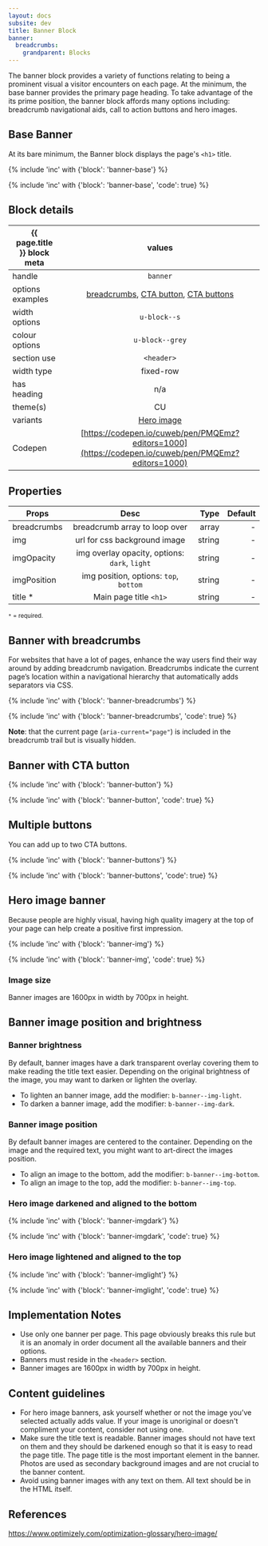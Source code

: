 ```yaml
---
layout: docs
subsite: dev
title: Banner Block
banner:
  breadcrumbs:
    grandparent: Blocks
---
```

The banner block provides a variety of functions relating to being a prominent visual a visitor encounters on each page. At the minimum, the base banner provides the primary page heading. To take advantage of the its prime position, the banner block affords many options including: breadcrumb navigational aids, call to action buttons and hero images.

## Base Banner

At its bare minimum, the Banner block displays the page's  `<h1>` title.

{% include 'inc' with {'block': 'banner-base'} %}

{% include 'inc' with {'block': 'banner-base', 'code': true} %}

## Block details

| {{ page.title }}  block meta   |  values
| --------------| :-------------------------------------:
| handle              | `banner` 
| options examples    | <a href="#banner-with-breadcrumbs">breadcrumbs</a>, <a href="#banner-with-cta-button">CTA button</a>, <a href="#multiple-buttons">CTA buttons</a>
| width options       | `u-block--s`    
| colour options      | `u-block--grey`  
| section use         | `<header>`                  
| width type          | fixed-row                           
| has heading         | n/a
| theme(s)            | CU
| variants            | <a href="#hero-image-banner">Hero image</a>
| Codepen             | [https://codepen.io/cuweb/pen/PMQEmz?editors=1000](https://codepen.io/cuweb/pen/PMQEmz?editors=1000)

## Properties

| Props        | Desc              | Type  | Default 
| --------------| :-------------------------------------:| -------:| -:|
| breadcrumbs   | breadcrumb array to loop over          | array  | - |
| img           | url for css background image           | string  | - | 
| imgOpacity    | img overlay opacity, options: `dark`, `light` | string  | -
| imgPosition   | img position, options: `top`, `bottom`                 | string  | -
| title * | Main page title `<h1>`    | string | -

<small>`*` = required.</small>

## Banner with breadcrumbs

For websites that have a lot of pages, enhance the way users find their way around by adding breadcrumb navigation.
Breadcrumbs indicate the current page’s location within a navigational hierarchy that automatically adds separators via CSS.

{% include 'inc' with {'block': 'banner-breadcrumbs'} %}

{% include 'inc' with {'block': 'banner-breadcrumbs', 'code': true} %}

**Note**: that the current page (`aria-current="page"`) is included in the breadcrumb trail but is visually hidden. 
 

## Banner with CTA button

{% include 'inc' with {'block': 'banner-button'} %}

{% include 'inc' with {'block': 'banner-button', 'code': true} %}

## Multiple buttons

You can add up to two CTA buttons.

{% include 'inc' with {'block': 'banner-buttons'} %}

{% include 'inc' with {'block': 'banner-buttons', 'code': true} %}

## Hero image banner

Because people are highly visual, having high quality imagery at the top of your page can help create a positive first impression.

{% include 'inc' with {'block': 'banner-img'} %}

{% include 'inc' with {'block': 'banner-img', 'code': true} %}

### Image size

Banner images are 1600px in width by 700px in height.

## Banner image position and brightness

### Banner brightness

By default, banner images have a dark transparent overlay covering them to make reading the title text easier. Depending on the original brightness of the image, you may want to darken or lighten the overlay.

- To lighten an banner image, add the modifier: `b-banner--img-light`.
- To darken a banner image, add the modifier: `b-banner--img-dark`.

### Banner image position

By default banner images are centered to the container. Depending on the image and the required text, you might want to art-direct the images position.

- To align an image to the bottom, add the modifier: `b-banner--img-bottom`.
- To align an image to the top, add the modifier: `b-banner--img-top`.

### Hero image darkened and aligned to the bottom

{% include 'inc' with {'block': 'banner-imgdark'} %}

{% include 'inc' with {'block': 'banner-imgdark', 'code': true} %}

### Hero image lightened and aligned to the top

{% include 'inc' with {'block': 'banner-imglight'} %}

{% include 'inc' with {'block': 'banner-imglight', 'code': true} %}

## Implementation Notes

- Use only one banner per page. This page obviously breaks this rule but it is an anomaly in order document all the available banners and their options.
- Banners must reside in the `<header>` section.
- Banner images are 1600px in width by 700px in height.

## Content guidelines

- For hero image banners, ask yourself whether or not the image you’ve selected actually adds value. If your image is unoriginal or doesn't compliment your content, consider not using one.
- Make sure the title text is readable. Banner images should not have text on them and they should be darkened enough so that it is easy to read the page title. The page title is the most important element in the banner. Photos are used as secondary background images and are not crucial to the banner content.
- Avoid using banner images with any text on them. All text should be in the HTML itself.

## References

https://www.optimizely.com/optimization-glossary/hero-image/

